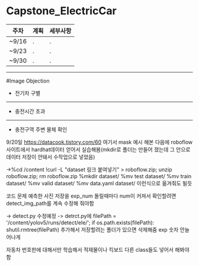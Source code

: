 # Capstone_ElectricCar

|주차| 계획 | 세부사항|
|-----|---|---|
|~9/16| .| .|
|~9/23| .| .|
|~9/30| .| .|

---
#Image Objection
- 전기차 구별
---
- 충전시간 초과
---
- 충전구역 주변 물체 확인


9/20일
https://datacook.tistory.com/60 여기서 mask 예시 해본 다음에 roboflow 사이트에서 hardhat데이터 얻어서 실습해봄(mkdir로 폴더는 만들어 졌는데 그 안으로 데이터 저장이 안돼서 수작업으로 넣었음)

->%cd /content
!curl -L "dataset 링크 붙여넣기" > roboflow.zip; unzip roboflow.zip; rm roboflow.zip
%mkdir dataset/
%mv test dataset/
%mv train dataset/
%mv valid dataset/
%mv data.yaml dataset/
이런식으로 옮겨줘도 될듯


 코드 문제 예측한 사진 저장을 exp_num 돌릴때마다 num이 커져서 확인할려면 detect_img_path를 계속 수정해 줘야함

-> detect.py 수정예정
-> detrct.py에 
    filePath = '/content/yolov5/runs/detect/ele/';
    if os.path.exists(filePath):
        shutil.rmtree(filePath)
    추가해서 저장할려는 폴더가 있으면 삭제해줌
    exp 숫자 안늘어나게 


자동차 번호판에 대해서만 학습해서 적재물이나 킥보드 다른 class들도 넣어서 해봐야함
